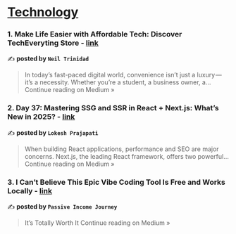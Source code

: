 
<h1><a href=https://medium.com/tag/technology/recommended target="_blank" rel="noopener noreferrer">Technology</a></h1>
<h3>1. Make Life Easier with Affordable Tech: Discover TechEveryting Store - <a href="https://neiltrinidad328.medium.com/make-life-easier-with-affordable-tech-discover-techeveryting-store-cc2977978883?source=rss------technology-5" target="_blank" rel="noopener noreferrer">link</a></h3>

✍️ **posted by `Neil Trinidad`**

<blockquote>In today’s fast-paced digital world, convenience isn’t just a luxury — it’s a necessity. Whether you’re a student, a business owner, a…
Continue reading on Medium »</blockquote>

<h3>2. Day 37: Mastering SSG and SSR in React + Next.js: What’s New in 2025? - <a href="https://lokesh-prajapati.medium.com/day-37-mastering-ssg-and-ssr-in-react-next-js-whats-new-in-2025-15d3ec95a536?source=rss------technology-5" target="_blank" rel="noopener noreferrer">link</a></h3>

✍️ **posted by `Lokesh Prajapati`**

<blockquote>When building React applications, performance and SEO are major concerns. Next.js, the leading React framework, offers two powerful…
Continue reading on Medium »</blockquote>

<h3>3. I Can’t Believe This Epic Vibe Coding Tool Is Free and Works Locally - <a href="https://medium.com/@passive.income.journey.web/i-cant-believe-this-epic-vibe-coding-tool-is-free-and-works-locally-aa9b1248a896?source=rss------technology-5" target="_blank" rel="noopener noreferrer">link</a></h3>

✍️ **posted by `Passive Income Journey`**

<blockquote>It’s Totally Worth It
Continue reading on Medium »</blockquote>

